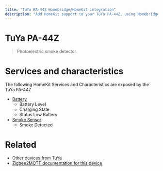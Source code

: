 ```yaml
---
title: "TuYa PA-44Z Homebridge/HomeKit integration"
description: "Add HomeKit support to your TuYa PA-44Z, using Homebridge, Zigbee2MQTT and homebridge-z2m."
---
```

<!---
This file has been GENERATED using src/docgen/docgen.ts
DO NOT EDIT THIS FILE MANUALLY!
-->
# TuYa PA-44Z
> Photoelectric smoke detector


# Services and characteristics
The following HomeKit Services and Characteristics are exposed by
the TuYa PA-44Z

* [Battery](../../battery.md)
  * Battery Level
  * Charging State
  * Status Low Battery
* [Smoke Sensor](../../sensors.md)
  * Smoke Detected


# Related
* [Other devices from TuYa](../index.md#tuya)
* [Zigbee2MQTT documentation for this device](https://www.zigbee2mqtt.io/devices/PA-44Z.html)